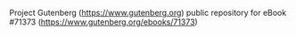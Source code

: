 Project Gutenberg (https://www.gutenberg.org) public repository
for eBook #71373 (https://www.gutenberg.org/ebooks/71373)
